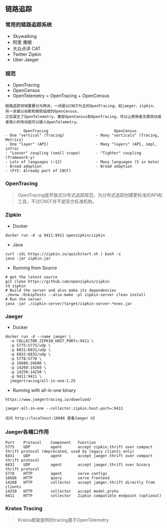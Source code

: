 ## 链路追踪

### 常用的链路追踪系统
- Skywalking
- 阿里 鹰眼
- 大众点评 CAT
- Twitter Zipkin
- Uber Jaeger

### 规范

- OpenTracing
- OpenCensus
- OpenTelemetry = OpenTracing + OpenCensus

```
链路追踪领域重要分为两派，一派是以CNCF为主的OpenTracing，如jaeger、zipkin，
另一派是以谷歌和微软组成的OpenCensus，
之后诞生了OpenTelemetry，兼容OpenCensus和OpenTracing，可以让使用者无需改动或者很小的改动就可以接入OpenTelemetry。

        OpenTracing                             OpenCensus
- One "vertical" (Tracing)              - Many "verticals" (Tracing, Metrics)
- One "layer" (API)                     - Many "layers" (API, impl, infra)
- "Looser" coupling (small scope)       - "Tighter" coupling (framework-y)
- Lots of languages (~12)               - Many languages (5 in beta)
- Broad adoption                        - Broad adoption
- (FYI: Already part of CNCF)

```


### OpenTracing
> OpenTracing是开放式分布式追踪规范，为分布式追踪创建更标准的API和工具，不过CNCF并不是官方标准机构，

### Zipkin

- Docker

```
docker run -d -p 9411:9411 openzipkin/zipkin
```

- Java

```
curl -sSL https://zipkin.io/quickstart.sh | bash -s
java -jar zipkin.jar
```

- Running from Source

```
# get the latest source
git clone https://github.com/openzipkin/zipkin
cd zipkin
# Build the server and also make its dependencies
./mvnw -DskipTests --also-make -pl zipkin-server clean install
# Run the server
java -jar ./zipkin-server/target/zipkin-server-*exec.jar
```

### Jaeger

- Docker

```
docker run -d --name jaeger \
  -e COLLECTOR_ZIPKIN_HOST_PORT=:9411 \
  -p 5775:5775/udp \
  -p 6831:6831/udp \
  -p 6832:6832/udp \
  -p 5778:5778 \
  -p 16686:16686 \
  -p 14268:14268 \
  -p 14250:14250 \
  -p 9411:9411 \
  jaegertracing/all-in-one:1.25
```

- Running with all-in-one binary

```
https://www.jaegertracing.io/download/

jaeger-all-in-one --collector.zipkin.host-port=:9411

访问 http://localhost:16686 查看Jaeger UI
```

### Jaeger各端口作用

```
Port	Protocol	Component	Function
5775	UDP	        agent	    accept zipkin.thrift over compact thrift protocol (deprecated, used by legacy clients only)
6831	UDP	        agent	    accept jaeger.thrift over compact thrift protocol
6832	UDP	        agent	    accept jaeger.thrift over binary thrift protocol
5778	HTTP	    agent	    serve configs
16686	HTTP	    query	    serve frontend
14268	HTTP	    collector	accept jaeger.thrift directly from clients
14250	HTTP	    collector	accept model.proto
9411	HTTP	    collector	Zipkin compatible endpoint (optional)
```

### Kratos Tracing

> Kratos框架提供的tracing基于OpenTelemetry